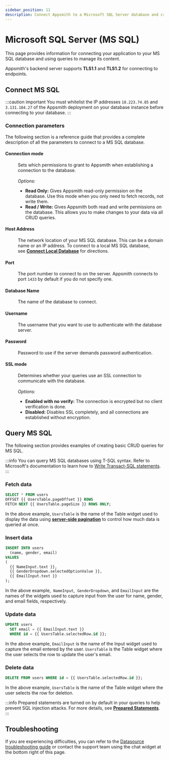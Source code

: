 ```yaml
---
sidebar_position: 11
description: Connect Appsmith to a Microsoft SQL Server database and create queries.
---
```


# Microsoft SQL Server (MS SQL)

This page provides information for connecting your application to your MS SQL database and using queries to manage its content.

Appsmith's backend server supports **TLS1.1** and **TLS1.2** for connecting to endpoints.

## Connect MS SQL

:::caution important
You must whitelist the IP addresses `18.223.74.85` and `3.131.104.27` of the Appsmith deployment on your database instance before connecting to your database.
:::

### Connection parameters

The following section is a reference guide that provides a complete description of all the parameters to connect to a MS SQL database.

<ZoomImage src="/img/mssql-datasource-config.png" alt="Configuring an MS SQL datasource." caption="Configuring an MS SQL datasource." />

#### Connection mode

<dd>Sets which permissions to grant to Appsmith when establishing a connection to the database.</dd><br />
<dd>
  <i>Options:</i>
  <ul>
    <li><b>Read Only:</b> Gives Appsmith read-only permission on the database. Use this mode when you only need to fetch records, not write them.</li>
    <li><b>Read / Write:</b> Gives Appsmith both read and write permissions on the database. This allows you to make changes to your data via all CRUD queries.</li>
  </ul>
</dd>

#### Host Address

<dd>The network location of your MS SQL database. This can be a domain name or an IP address. To connect to a local MS SQL database, see <a href="/connect-data/how-to-guides/how-to-work-with-local-apis-on-appsmith"><b>Connect Local Database</b></a> for directions. </dd>

#### Port

<dd>The port number to connect to on the server. Appsmith connects to port <code>1433</code> by default if you do not specify one.</dd>

#### Database Name

<dd>The name of the database to connect.</dd>

#### Username

<dd>The username that you want to use to authenticate with the database server.</dd>

#### Password

<dd>Password to use if the server demands password authentication.</dd>

#### SSL mode

<dd>Determines whether your queries use an SSL connection to communicate with the database.</dd><br />
<dd>
  <i>Options:</i>
  <ul>
    <li><b>Enabled with no verify:</b> The connection is encrypted but no client verification is done.</li>
    <li><b>Disabled:</b> Disables SSL completely, and all connections are established without encryption.</li>
  </ul>
</dd>

## Query MS SQL

The following section provides examples of creating basic CRUD queries for MS SQL.

<ZoomImage src="/img/mssql-query-config.png" alt="Configuring an MS SQL query." caption="Configuring an MS SQL query." />

:::info
You can query MS SQL databases using T-SQL syntax. Refer to Microsoft's documentation to learn how to [Write Transact-SQL statements](https://learn.microsoft.com/en-us/sql/t-sql/queries/queries?view=sql-server-ver16).
:::

### Fetch data

```sql
SELECT * FROM users
OFFSET {{ UsersTable.pageOffset }} ROWS
FETCH NEXT {{ UsersTable.pageSize }} ROWS ONLY;
```

In the above example, `UsersTable` is the name of the Table widget used to display the data using [**server-side pagination**](/build-apps/how-to-guides/Server-side-pagination-in-table) to control how much data is queried at once.

### Insert data

```sql
INSERT INTO users
  (name, gender, email)
VALUES
(
  {{ NameInput.text }},
  {{ GenderDropdown.selectedOptionValue }},
  {{ EmailInput.text }}
);
```

In the above example,  `NameInput`,  `GenderDropdown`,  and `EmailInput` are the names of the widgets used to capture input from the user for name, gender, and email fields, respectively.

### Update data

```sql
UPDATE users
  SET email = {{ EmailInput.text }}
  WHERE id = {{ UsersTable.selectedRow.id }};
```

In the above example, `EmailInput` is the name of the Input widget used to capture the email entered by the user. `UsersTable` is the Table widget where the user selects the row to update the user's email.

### Delete data

```sql
DELETE FROM users WHERE id = {{ UsersTable.selectedRow.id }};
```

In the above example, `UsersTable` is the name of the Table widget where the user selects the row for deletion.

:::info
Prepared statements are turned on by default in your queries to help prevent SQL injection attacks. For more details, see [**Prepared Statements**](/connect-data/concepts/how-to-use-prepared-statements).
:::

## Troubleshooting

If you are experiencing difficulties, you can refer to the [Datasource troubleshooting guide](/help-and-support/troubleshooting-guide/action-errors/datasource-errors) or contact the support team using the chat widget at the bottom right of this page.
